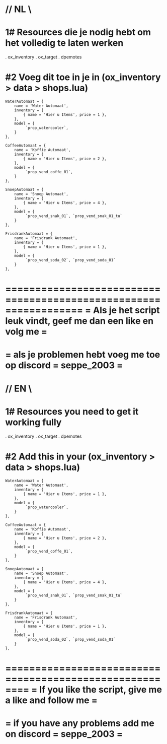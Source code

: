 
# // NL \\ #

 1# Resources die je nodig hebt om het volledig te laten werken 
==================================================================

. ox_inventory
. ox_target
. dpemotes


#2 Voeg dit toe in je in (ox_inventory > data > shops.lua) 
==============================================================

	WaterAutomaat = {
		name = 'Water Automaat',
		inventory = {
			{ name = 'Hier u Items', price = 1 },
		},
		model = {
			 `prop_watercooler`,
		}
	},

	CoffeeAutomaat = {
		name = 'Koffie Automaat',
		inventory = {
			{ name = 'Hier u Items', price = 2 },
		},
		model = {
			 `prop_vend_coffe_01`,
		}
	},

	SnoepAutomaat = {
		name = 'Snoep Automaat',
		inventory = {
			{ name = 'Hier u Items', price = 4 },
		},
		model = {
			 `prop_vend_snak_01`, `prop_vend_snak_01_tu`
		}
	},

	FrisdrankAutomaat = {
		name = 'Frisdrank Automaat',
		inventory = {
			{ name = 'Hier u Items', price = 1 },
		},
		model = {
			 `prop_vend_soda_02`, `prop_vend_soda_01`
		}
	},

=================================================================
= Als je het script leuk vindt, geef me dan een like en volg me =
=================================================================
= als je problemen hebt voeg me toe op discord = seppe_2003 =
=============================================================



# // EN \\ #


 1# Resources you need to get it working fully 
=================================================

. ox_inventory
. ox_target
. dpemotes



  #2 Add this in your (ox_inventory > data > shops.lua) 
==============================================================

	WaterAutomaat = {
		name = 'Water Automaat',
		inventory = {
			{ name = 'Hier u Items', price = 1 },
		},
		model = {
			 `prop_watercooler`,
		}
	},

	CoffeeAutomaat = {
		name = 'Koffie Automaat',
		inventory = {
			{ name = 'Hier u Items', price = 2 },
		},
		model = {
			 `prop_vend_coffe_01`,
		}
	},

	SnoepAutomaat = {
		name = 'Snoep Automaat',
		inventory = {
			{ name = 'Hier u Items', price = 4 },
		},
		model = {
			 `prop_vend_snak_01`, `prop_vend_snak_01_tu`
		}
	},

	FrisdrankAutomaat = {
		name = 'Frisdrank Automaat',
		inventory = {
			{ name = 'Hier u Items', price = 1 },
		},
		model = {
			 `prop_vend_soda_02`, `prop_vend_soda_01`
		}
	},

========================================================
= If you like the script, give me a like and follow me =
===========================================================
= if you have any problems add me on discord = seppe_2003 =
===========================================================
